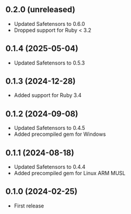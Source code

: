 ## 0.2.0 (unreleased)

- Updated Safetensors to 0.6.0
- Dropped support for Ruby < 3.2

## 0.1.4 (2025-05-04)

- Updated Safetensors to 0.5.3

## 0.1.3 (2024-12-28)

- Added support for Ruby 3.4

## 0.1.2 (2024-09-08)

- Updated Safetensors to 0.4.5
- Added precompiled gem for Windows

## 0.1.1 (2024-08-18)

- Updated Safetensors to 0.4.4
- Added precompiled gem for Linux ARM MUSL

## 0.1.0 (2024-02-25)

- First release
